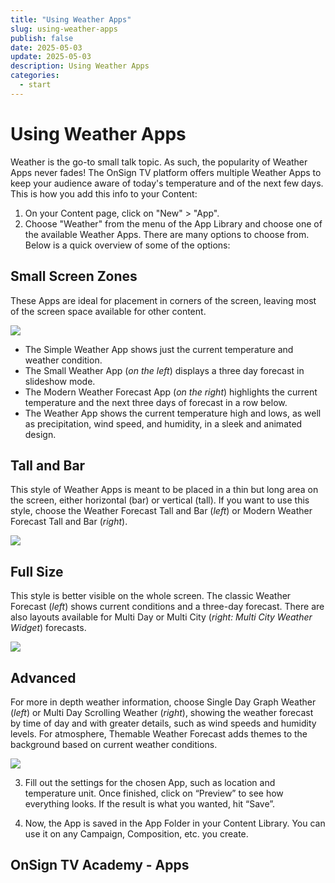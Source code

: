 ```yaml
---
title: "Using Weather Apps"
slug: using-weather-apps
publish: false
date: 2025-05-03
update: 2025-05-03
description: Using Weather Apps
categories:
  - start
---
```


Using Weather Apps
==================

Weather is the go-to small talk topic. As such, the popularity of Weather Apps never fades! The OnSign TV platform offers multiple Weather Apps to keep your audience aware of today's temperature and of the next few days. This is how you add this info to your Content:

1. On your Content page, click on "New" > "App".
2. Choose "Weather" from the menu of the App Library and choose one of the available Weather Apps. There are many options to choose from. Below is a quick overview of some of the options:

Small Screen Zones
------------------

These Apps are ideal for placement in corners of the screen, leaving most of the screen space available for other content.

![](https://static.helpjuice.com/helpjuice_production/uploads/upload/image/23821/direct/1731651418814/using-weather-apps_1.png)

* The Simple Weather App shows just the current temperature and weather condition.
* The Small Weather App (*on the left*) displays a three day forecast in slideshow mode.
* The Modern Weather Forecast App (*on the right*) highlights the current temperature and the next three days of forecast in a row below.
* The Weather App shows the current temperature high and lows, as well as precipitation, wind speed, and humidity, in a sleek and animated design.

Tall and Bar
------------

This style of Weather Apps is meant to be placed in a thin but long area on the screen, either horizontal (bar) or vertical (tall). If you want to use this style, choose the Weather Forecast Tall and Bar (*left*) or Modern Weather Forecast Tall and Bar (*right*).

![](https://static.helpjuice.com/helpjuice_production/uploads/upload/image/23821/direct/1731651481103/using-weather-apps_2.jpg)

Full Size
---------

This style is better visible on the whole screen. The classic Weather Forecast (*left*) shows current conditions and a three-day forecast. There are also layouts available for Multi Day or Multi City (*right: Multi City Weather Widget*) forecasts.

![](https://static.helpjuice.com/helpjuice_production/uploads/upload/image/23821/direct/1731651523681/using-weather-apps_3.png)

Advanced
--------

For more in depth weather information, choose Single Day Graph Weather (*left*) or Multi Day Scrolling Weather (*right*), showing the weather forecast by time of day and with greater details, such as wind speeds and humidity levels. For atmosphere, Themable Weather Forecast adds themes to the background based on current weather conditions.

![](https://static.helpjuice.com/helpjuice_production/uploads/upload/image/23821/direct/1731651558868/using-weather-apps_4.png)

3. Fill out the settings for the chosen App, such as location and temperature unit. Once finished, click on “Preview” to see how everything looks. If the result is what you wanted, hit “Save”.

4. Now, the App is saved in the App Folder in your Content Library. You can use it on any Campaign, Composition, etc. you create.

OnSign TV Academy - Apps
------------------------
